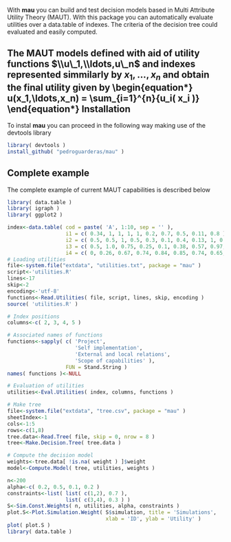 
<!-- README.md is generated from README.Rmd. Please edit that file -->
With **mau** you can build and test decision models based in Multi Attribute Utility Theory (MAUT). With this package you can automatically evaluate utilities over a data.table of indexes. The criteria of the decision tree could evaluated and easily computed.

The MAUT models defined with aid of utility functions $\\u\_1,\\ldots,u\_n$ and indexes represented simmilarly by *x*<sub>1</sub>, …, *x*<sub>*n*</sub> and obtain the final utility given by
\begin{equation*}
u(x_1,\ldots,x_n) = \sum_{i=1}^{n}{u_i( x_i )}
\end{equation*}
Installation
------------

To instal **mau** you can proceed in the following way making use of the devtools library

``` r
library( devtools )
install_github( "pedroguarderas/mau" )
```

Complete example
----------------

The complete example of current MAUT capabilities is described below

``` r
library( data.table )
library( igraph )
library( ggplot2 )

index<-data.table( cod = paste( 'A', 1:10, sep = '' ), 
                   i1 = c( 0.34, 1, 1, 1, 1, 0.2, 0.7, 0.5, 0.11, 0.8 ),
                   i2 = c( 0.5, 0.5, 1, 0.5, 0.3, 0.1, 0.4, 0.13, 1, 0.74 ), 
                   i3 = c( 0.5, 1.0, 0.75, 0.25, 0.1, 0.38, 0.57, 0.97, 0.3, 0.76 ),
                   i4 = c( 0, 0.26, 0.67, 0.74, 0.84, 0.85, 0.74, 0.65, 0.37, 0.92 ) )
# Loading utilities
file<-system.file("extdata", "utilities.txt", package = "mau" )
script<-'utilities.R'
lines<-17
skip<-2
encoding<-'utf-8'
functions<-Read.Utilities( file, script, lines, skip, encoding )
source( 'utilities.R' )

# Index positions
columns<-c( 2, 3, 4, 5 )

# Associated names of functions
functions<-sapply( c( 'Project', 
                      'Self implementation',
                      'External and local relations', 
                      'Scope of capabilities' ),
                   FUN = Stand.String )
names( functions )<-NULL

# Evaluation of utilities
utilities<-Eval.Utilities( index, columns, functions )

# Make tree
file<-system.file("extdata", "tree.csv", package = "mau" )
sheetIndex<-1
cols<-1:5
rows<-c(1,8)
tree.data<-Read.Tree( file, skip = 0, nrow = 8 )
tree<-Make.Decision.Tree( tree.data )

# Compute the decision model
weights<-tree.data[ !is.na( weight ) ]$weight
model<-Compute.Model( tree, utilities, weights )

n<-200
alpha<-c( 0.2, 0.5, 0.1, 0.2 )
constraints<-list( list( c(1,2), 0.7 ), 
                   list( c(3,4), 0.3 ) )
S<-Sim.Const.Weights( n, utilities, alpha, constraints )
plot.S<-Plot.Simulation.Weight( S$simulation, title = 'Simulations', 
                                xlab = 'ID', ylab = 'Utility' ) 
plot( plot.S )
library( data.table )
```
